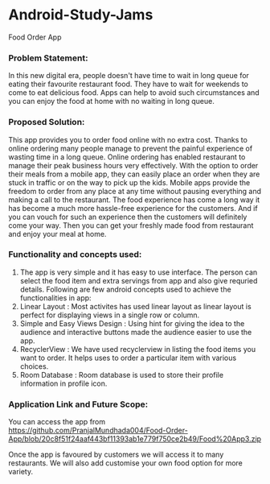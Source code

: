 # Android-Study-Jams

Food Order App


### Problem Statement:

In this new digital era, people doesn't have time to wait in long queue for eating their favourite restaurant food. They have to wait for weekends to come to eat delicious food. Apps can help to avoid such circumstances and you can enjoy the food at home with no waiting in long queue. 

### Proposed Solution:

This app provides you to order food online with no extra cost. Thanks to online ordering many people manage to prevent the painful experience of wasting time in a long queue. Online ordering has enabled restaurant to manage their peak business hours very effectively. With the option to order their meals from a mobile app, they can easily place an order when they are stuck in traffic or on the way to pick up the kids. Mobile apps provide the freedom to order from any place at any time without pausing everything and making a call to the restaurant. The food experience has come a long way it has become a much more hassle-free experience for the customers. And if you can vouch for such an experience then the customers will definitely come your way. Then you can get your freshly made food from restaurant and enjoy your meal at home.

### Functionality and concepts used:

1. The app is very simple and it has easy to use interface. The person can select the food item and extra servings from app and also give requried details. Following are few android concepts used to achieve the functionalities in app:
2. Linear Layout : Most activites has used linear layout as linear layout is perfect for displaying views in a single row or column.
3. Simple and Easy Views Design : Using hint for giving the idea to the audience and interactive buttons made the audience easier to use the app.
4. RecyclerView : We have used recyclerview in listing the food items you want to order. It helps uses to order a particular item with various choices.
5. Room Database : Room database is used to store their profile information in profile icon.

### Application Link and Future Scope:

You can access the app from https://github.com/PranjalMundhada004/Food-Order-App/blob/20c8f51f24aaf443bf11393ab1e779f750ce2b49/Food%20App3.zip

Once the app is favoured by customers we will access it to many restaurants. We will also add customise your own food option for more variety.

